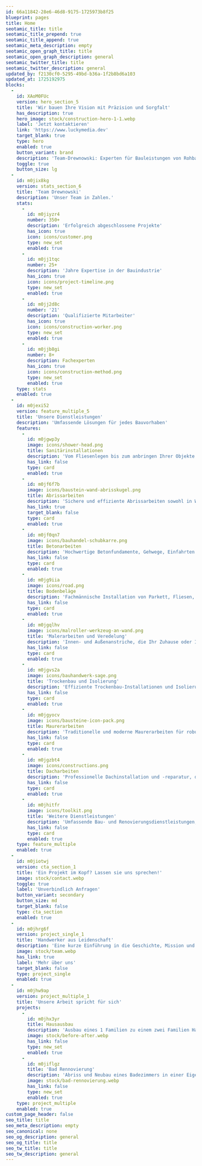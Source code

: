 ```yaml
---
id: 66a11842-28e6-46d8-9175-1725973b8f25
blueprint: pages
title: Home
seotamic_title: title
seotamic_title_prepend: true
seotamic_title_append: true
seotamic_meta_description: empty
seotamic_open_graph_title: title
seotamic_open_graph_description: general
seotamic_twitter_title: title
seotamic_twitter_description: general
updated_by: f2130cf0-5295-49bd-b36a-1f2b8bd6a103
updated_at: 1725192975
blocks:
  -
    id: XAoM0FUc
    version: hero_section_5
    title: 'Wir bauen Ihre Vision mit Präzision und Sorgfalt'
    has_description: true
    hero_image: stock/construction-hero-1-1.webp
    label: 'Jetzt kontaktieren'
    link: 'https://www.luckymedia.dev'
    target_blank: true
    type: hero
    enabled: true
    button_variant: brand
    description: 'Team-Drewnowski: Experten für Bauleistungen von Rohbauarbeiten bis zur Schlüsselfertigen Übergabe.'
    toggle: true
    button_size: lg
  -
    id: m0jix8kg
    version: stats_section_6
    title: 'Team Drewnowski'
    description: 'Unser Team in Zahlen.'
    stats:
      -
        id: m0jiyzr4
        number: 350+
        description: 'Erfolgreich abgeschlossene Projekte'
        has_icon: true
        icon: icons/customer.png
        type: new_set
        enabled: true
      -
        id: m0jj1tqc
        number: 25+
        description: 'Jahre Expertise in der Bauindustrie'
        has_icon: true
        icon: icons/project-timeline.png
        type: new_set
        enabled: true
      -
        id: m0jj2d8c
        number: '21'
        description: 'Qualifizierte Mitarbeiter'
        has_icon: true
        icon: icons/construction-worker.png
        type: new_set
        enabled: true
      -
        id: m0jjb8gi
        number: 8+
        description: Fachexperten
        has_icon: true
        icon: icons/construction-method.png
        type: new_set
        enabled: true
    type: stats
    enabled: true
  -
    id: m0jexi52
    version: feature_multiple_5
    title: 'Unsere Dienstleistungen'
    description: 'Umfassende Lösungen für jedes Bauvorhaben'
    features:
      -
        id: m0jgwp3y
        image: icons/shower-head.png
        title: Sanitärinstallationen
        description: 'Vom Fliesenlegen bis zum anbringen Ihrer Objekte kümmern wir uns um Ihr ganzes Badezimmer.'
        has_link: false
        type: card
        enabled: true
      -
        id: m0jf6f7b
        image: icons/baustein-wand-abrisskugel.png
        title: Abrissarbeiten
        description: 'Sichere und effiziente Abrissarbeiten sowohl in Wohnungen, Häusern und Gewerbeimmobilien.'
        has_link: true
        target_blank: false
        type: card
        enabled: true
      -
        id: m0jf0qn7
        image: icons/bauhandel-schubkarre.png
        title: Betonarbeiten
        description: 'Hochwertige Betonfundamente, Gehwege, Einfahrten und dekorative Betonlösungen für Ihr Projekt.'
        has_link: false
        type: card
        enabled: true
      -
        id: m0jg9iia
        image: icons/road.png
        title: Bodenbeläge
        description: 'Fachmännische Installation von Parkett, Fliesen, Teppichböden und anderen Bodenbelägen für jeden Raum.'
        has_link: false
        type: card
        enabled: true
      -
        id: m0jgqlhv
        image: icons/malroller-werkzeug-an-wand.png
        title: 'Malerarbeiten und Veredelung'
        description: 'Innen- und Außenanstriche, die Ihr Zuhause oder Ihr Unternehmen in neuem Glanz erstrahlen lassen.'
        has_link: false
        type: card
        enabled: true
      -
        id: m0jgvs2a
        image: icons/bauhandwerk-sage.png
        title: 'Trockenbau und Isolierung'
        description: 'Effiziente Trockenbau-Installationen und Isolierungen zur Verbesserung der Energieeffizienz und Schalldämmung.'
        has_link: false
        type: card
        enabled: true
      -
        id: m0jgyocv
        image: icons/bausteine-icon-pack.png
        title: Maurerarbeiten
        description: 'Traditionelle und moderne Maurerarbeiten für robuste und ästhetisch ansprechende Strukturen.'
        has_link: false
        type: card
        enabled: true
      -
        id: m0jgzbt4
        image: icons/constructions.png
        title: Dacharbeiten
        description: 'Professionelle Dachinstallation und -reparatur, die Langlebigkeit und Schutz für Ihr Gebäude gewährleistet'
        has_link: false
        type: card
        enabled: true
      -
        id: m0jhitfr
        image: icons/toolkit.png
        title: 'Weitere Dienstleistungen'
        description: 'Umfassende Bau- und Renovierungsdienstleistungen, maßgeschneidert für Ihre individuellen Bedürfnisse'
        has_link: false
        type: card
        enabled: true
    type: feature_multiple
    enabled: true
  -
    id: m0jiotwj
    version: cta_section_1
    title: 'Ein Projekt im Kopf? Lassen sie uns sprechen!'
    image: stock/contact.webp
    toggle: true
    label: 'Unverbindlich Anfragen'
    button_variant: secondary
    button_size: md
    target_blank: false
    type: cta_section
    enabled: true
  -
    id: m0jhrg6f
    version: project_single_1
    title: 'Handwerker aus Leidenschaft'
    description: 'Eine kurze Einführung in die Geschichte, Mission und Werte des Unternehmens'
    image: stock/team.webp
    has_link: true
    label: 'Mehr über uns'
    target_blank: false
    type: project_single
    enabled: true
  -
    id: m0jhw9ap
    version: project_multiple_1
    title: 'Unsere Arbeit spricht für sich'
    projects:
      -
        id: m0jhx3yr
        title: Hausausbau
        description: 'Ausbau eines 1 Familien zu einem zwei Familien Haus. Von der Dachaufstockung bis zum Innenausbau haben wir alles übernommen.'
        image: stock/before-after.webp
        has_link: false
        type: new_set
        enabled: true
      -
        id: m0jiflgz
        title: 'Bad Rennovierung'
        description: 'Abriss und Neubau eines Badezimmers in einer Eigentumswohnung.'
        image: stock/bad-rennovierung.webp
        has_link: false
        type: new_set
        enabled: true
    type: project_multiple
    enabled: true
custom_page_header: false
seo_title: title
seo_meta_description: empty
seo_canonical: none
seo_og_description: general
seo_og_title: title
seo_tw_title: title
seo_tw_description: general
---
```

